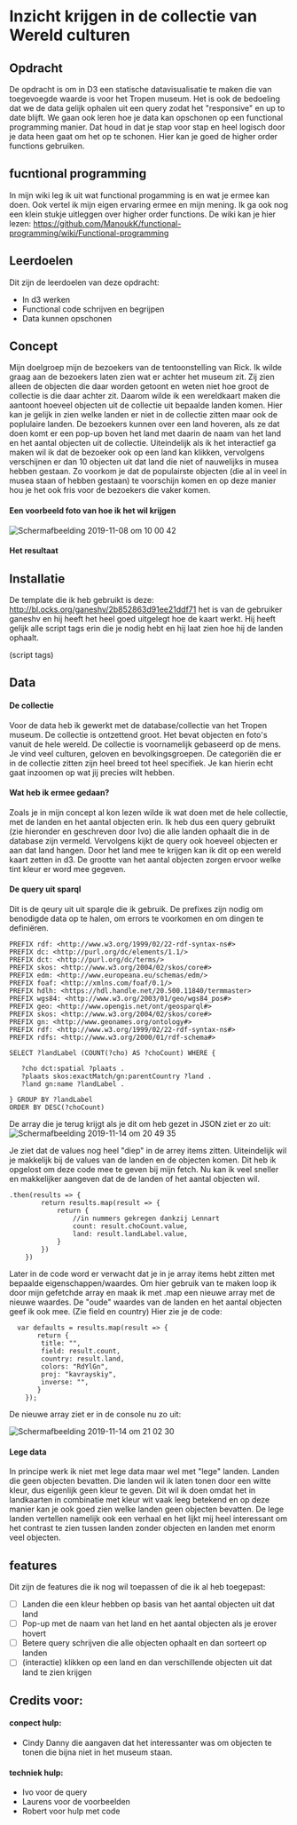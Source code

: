 # Inzicht krijgen in de collectie van Wereld culturen 
## Opdracht 
De opdracht is om in D3 een statische datavisualisatie te maken die van toegevoegde waarde is voor het Tropen museum. Het is ook de bedoeling dat we de data gelijk ophalen uit een query zodat het "responsive" en up to date blijft. We gaan ook leren hoe je data kan opschonen op een functional programming manier. Dat houd in dat je stap voor stap en heel logisch door je data heen gaat om het op te schonen. Hier kan je goed de higher order functions gebruiken. 

## fucntional programming
In mijn wiki leg ik uit wat functional progamming is en wat je ermee kan doen. Ook vertel ik mijn eigen ervaring ermee en mijn mening. Ik ga ook nog een klein stukje uitleggen over higher order functions. De wiki kan je hier lezen: https://github.com/ManoukK/functional-programming/wiki/Functional-programming

## Leerdoelen
Dit zijn de leerdoelen van deze opdracht: 
- In d3 werken
- Functional code schrijven en begrijpen
- Data kunnen opschonen

## Concept
Mijn doelgroep mijn de bezoekers van de tentoonstelling van Rick. Ik wilde graag aan de bezoekers laten zien wat er achter het museum zit. Zij zien alleen de objecten die daar worden getoont en weten niet hoe groot de collectie is die daar achter zit. Daarom wilde ik een wereldkaart maken die aantoont hoeveel objecten uit de collectie uit bepaalde landen komen. Hier kan je gelijk in zien welke landen er niet in de collectie zitten maar ook de poplulaire landen. De bezoekers kunnen over een land hoveren, als ze dat doen komt er een pop-up boven het land met daarin de naam van het land en het aantal objecten uit de collectie. Uiteindelijk als ik het interactief ga maken wil ik dat de bezoeker ook op een land kan klikken, vervolgens verschijnen er dan 10 objecten uit dat land die niet of nauwelijks in musea hebben gestaan. Zo voorkom je dat de populairste objecten (die al in veel in musea staan of hebben gestaan) te voorschijn komen en op deze manier hou je het ook fris voor de bezoekers die vaker komen.  

#### Een voorbeeld foto van hoe ik het wil krijgen
![Schermafbeelding 2019-11-08 om 10 00 42](https://user-images.githubusercontent.com/45541885/68839196-7682ea00-06c0-11ea-8fc8-41d94b27cec6.png)

#### Het resultaat

## Installatie
De template die ik heb gebruikt is deze: http://bl.ocks.org/ganeshv/2b852863d91ee21ddf71 het is van de gebruiker ganeshv en hij heeft het heel goed uitgelegt hoe de kaart werkt. Hij heeft gelijk alle script tags erin die je nodig hebt en hij laat zien hoe hij de landen ophaalt. 

(script tags)

## Data
#### De collectie
Voor de data heb ik gewerkt met de database/collectie van het Tropen museum. De collectie is ontzettend groot. Het bevat objecten en foto's vanuit de hele wereld. De collectie is voornamelijk gebaseerd op de mens. Je vind veel culturen, geloven en bevolkingsgroepen. De categoriën die er in de collectie zitten zijn heel breed tot heel specifiek. Je kan hierin echt gaat inzoomen op wat jij precies wilt hebben. 

#### Wat heb ik ermee gedaan?
Zoals je in mijn concept al kon lezen wilde ik wat doen met de hele collectie, met de landen en het aantal objecten erin. Ik heb dus een query gebruikt (zie hieronder en geschreven door Ivo) die alle landen ophaalt die in de database zijn vermeld. Vervolgens kijkt de query ook hoeveel objecten er aan dat land hangen. Door het land mee te krijgen kan ik dit op een wereld kaart zetten in d3. De grootte van het aantal objecten zorgen ervoor welke tint kleur er word mee gegeven. 

#### De query uit sparql
Dit is de qeury uit uit sparqle die ik gebruik. De prefixes zijn nodig om benodigde data op te halen, om errors te voorkomen en om dingen te definiëren. 

```
PREFIX rdf: <http://www.w3.org/1999/02/22-rdf-syntax-ns#>
PREFIX dc: <http://purl.org/dc/elements/1.1/>
PREFIX dct: <http://purl.org/dc/terms/>
PREFIX skos: <http://www.w3.org/2004/02/skos/core#>
PREFIX edm: <http://www.europeana.eu/schemas/edm/>
PREFIX foaf: <http://xmlns.com/foaf/0.1/>
PREFIX hdlh: <https://hdl.handle.net/20.500.11840/termmaster>
PREFIX wgs84: <http://www.w3.org/2003/01/geo/wgs84_pos#>
PREFIX geo: <http://www.opengis.net/ont/geosparql#>
PREFIX skos: <http://www.w3.org/2004/02/skos/core#>
PREFIX gn: <http://www.geonames.org/ontology#>
PREFIX rdf: <http://www.w3.org/1999/02/22-rdf-syntax-ns#>
PREFIX rdfs: <http://www.w3.org/2000/01/rdf-schema#>

SELECT ?landLabel (COUNT(?cho) AS ?choCount) WHERE {
  
   ?cho dct:spatial ?plaats .
   ?plaats skos:exactMatch/gn:parentCountry ?land .
   ?land gn:name ?landLabel .
  
} GROUP BY ?landLabel
ORDER BY DESC(?choCount)
```
De array die je terug krijgt als je dit om heb gezet in JSON ziet er zo uit: 
![Schermafbeelding 2019-11-14 om 20 49 35](https://user-images.githubusercontent.com/45541885/68891050-669af280-0720-11ea-99a6-fe90da9e030f.png)

Je ziet dat de values nog heel "diep" in de arrey items zitten. Uiteindelijk wil je makkelijk bij de values van de landen en de objecten komen. Dit heb ik opgelost om deze code mee te geven bij mijn fetch. Nu kan ik veel sneller en makkelijker aangeven dat de de landen of het aantal objecten wil. 

```
.then(results => {
        return results.map(result => {
            return {
                //in nummers gekregen dankzij Lennart
                count: result.choCount.value,
                land: result.landLabel.value,
            }
        })
    })
```

Later in de code word er verwacht dat je in je array items hebt zitten met bepaalde eigenschappen/waardes. Om hier gebruik van te maken loop ik door mijn gefetchde array en maak ik met .map een nieuwe array met de nieuwe waardes. De "oude" waardes van de landen en het aantal objecten geef ik ook mee. (Zie field en country) Hier zie je de code: 
```
  var defaults = results.map(result => {
       return {
        title: "",                                               
        field: result.count,
        country: result.land,
        colors: "RdYlGn",
        proj: "kavrayskiy",
        inverse: "",
       }
    });
```
De nieuwe array ziet er in de console nu zo uit:

![Schermafbeelding 2019-11-14 om 21 02 30](https://user-images.githubusercontent.com/45541885/68892221-c5fa0200-0722-11ea-8a4b-416142a98faf.png)

#### Lege data 
In principe werk ik niet met lege data maar wel met "lege" landen. Landen die geen objecten bevatten. Die landen wil ik laten tonen door een witte kleur, dus eigenlijk geen kleur te geven. Dit wil ik doen omdat het in landkaarten in combinatie met kleur wit vaak leeg betekend en op deze manier kan je ook goed zien welke landen geen objecten bevatten. De lege landen vertellen namelijk ook een verhaal en het lijkt mij heel interessant om het contrast te zien tussen landen zonder objecten en landen met enorm veel objecten. 

## features
Dit zijn de features die ik nog wil toepassen of die ik al heb toegepast:
- [ ] Landen die een kleur hebben op basis van het aantal objecten uit dat land
- [ ] Pop-up met de naam van het land en het aantal objecten als je erover hovert
- [ ] Betere query schrijven die alle objecten ophaalt en dan sorteert op landen
- [ ] (interactie) klikken op een land en dan verschillende objecten uit dat land te zien krijgen 

## Credits voor:
#### conpect hulp:
- Cindy Danny die aangaven dat het interessanter was om objecten te tonen die bijna niet in het museum staan. 

#### techniek hulp:
- Ivo voor de query 
- Laurens voor de voorbeelden 
- Robert voor hulp met code
